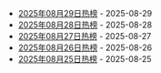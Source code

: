 * [2025年08月29日热榜](https://product-daily.haha.ai/posts/20250829) - 2025-08-29
* [2025年08月28日热榜](https://product-daily.haha.ai/posts/20250828) - 2025-08-28
* [2025年08月27日热榜](https://product-daily.haha.ai/posts/20250827) - 2025-08-27
* [2025年08月26日热榜](https://product-daily.haha.ai/posts/20250826) - 2025-08-26
* [2025年08月25日热榜](https://product-daily.haha.ai/posts/20250825) - 2025-08-25
